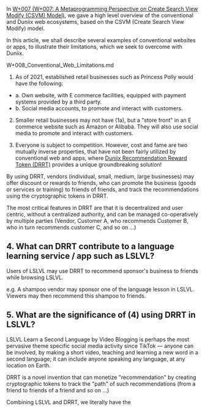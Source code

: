 <!-- In GOQ, cite previous link, the write current contents. Current link is defined by system. -->

In [W+007 (W+007: A Metaprogramming Perspective on Create Search View Modify (CSVM) Model)](https://github.com/udexon/Webpp/blob/main/W%2B007_Meta_CSVM.md), we gave a high level overview of the conventional and Duniix web ecosystems, based on the CSVM (Create Search View Modify) model.

In this article, we shall describe several examples of conventional websites or apps, to illustrate their limitations, which we seek to overcome with Duniix.

<!-- Make a Glossary markdown page. Paste at the end of each page. Readers can click and find out. -->

W+008_Conventional_Web_Limitations.md

1. As of 2021, established retail businesses such as Princess Polly
would have the following:

- a. Own website, with E commerce facilities,
equipped with payment systems provided by a third party.
- b. Social media accounts, to promote and interact with customers.


2. Smaller retail businesses may not have (1a),
but a "store front" in an E commerce website such as
Amazon or Alibaba. They will also use social media
to promote and interact with customers.


3. Everyone is subject to competition. However, cost and fame are two mutually inverse properties, that have not been fairly utilized by conventional web and apps, where [Duniix Recommendation Reward Token (DRRT)](https://github.com/udexon/DUNIIX/blob/main/DU001_Phoshell.md) provides a unique groundbreaking solution!

By using DRRT, vendors (individual, small, medium, large businesses) may offer discount or rewards to friends, who can promote the business (goods or services or training) to friends of friends, and track the recommendations using the cryptographic tokens in DRRT.

The most critical features in DRRT are that it is decentralized and user centric, without a centralized authority, and can be managed co-operatively by multiple parties (Vendor, Customer A, who recommends Customer B, who in turn recommends customer C, and so on ...)


## 4. What can DRRT contribute to a language learning service / app such as LSLVL?

Users of LSLVL may use DRRT to recommend sponsor's business to friends while browsing LSLVL.

e.g. A shampoo vendor may sponsor one of the language lesson in LSLVL. Viewers may then recommend this shampoo to friends.


## 5. What are the significance of (4) using DRRT in LSLVL?

LSLVL Learn a Second Language by Video Blogging is perhaps the most pervasive theme specific social media activity since TikTok &mdash; anyone can be involved, by making a short video, teaching and learning a new word in a second language; it can include anyone speaking any language, at any location on Earth.

DRRT is a novel invention that can monetize "recommendation" by creating cryptographic tokens to track the "path" of such recommendations (from a friend to friends of a friend and so on ...)

Combining LSLVL and DRRT, we literally have the 
